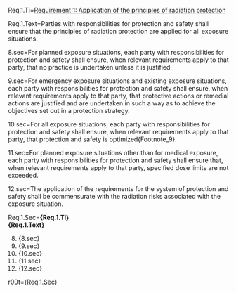 Req.1.Ti=<a href="index.php?action=doc&file=OTF/org/iaea/GSR3/Requirement/1_v0.md">Requirement 1: Application of the principles of radiation protection</a>

Req.1.Text=Parties with responsibilities for protection and safety shall ensure that the principles of radiation protection are applied for all exposure situations.

8.sec=For planned exposure situations, each party with responsibilities for protection and safety shall ensure, when relevant requirements apply to that party, that no practice is undertaken unless it is justified.

9.sec=For emergency exposure situations and existing exposure situations, each party with responsibilities for protection and safety shall ensure, when relevant requirements apply to that party, that protective actions or remedial actions are justified and are undertaken in such a way as to achieve the objectives set out in a protection strategy.

10.sec=For all exposure situations, each party with responsibilities for protection and safety shall ensure, when relevant requirements apply to that party, that protection and safety is optimized{Footnote_9}.

11.sec=For planned exposure situations other than for medical exposure, each party with responsibilities for protection and safety shall ensure that, when relevant requirements apply to that party, specified dose limits are not exceeded.

12.sec=The application of the requirements for the system of protection and safety shall be commensurate with the radiation risks associated with the exposure situation.

Req.1.Sec=<b>{Req.1.Ti}</b><br><b>{Req.1.Text}</b><ol start=8><li>{8.sec}<li>{9.sec}<li>{10.sec}<li>{11.sec}<li>{12.sec}</ol>

r00t={Req.1.Sec}
